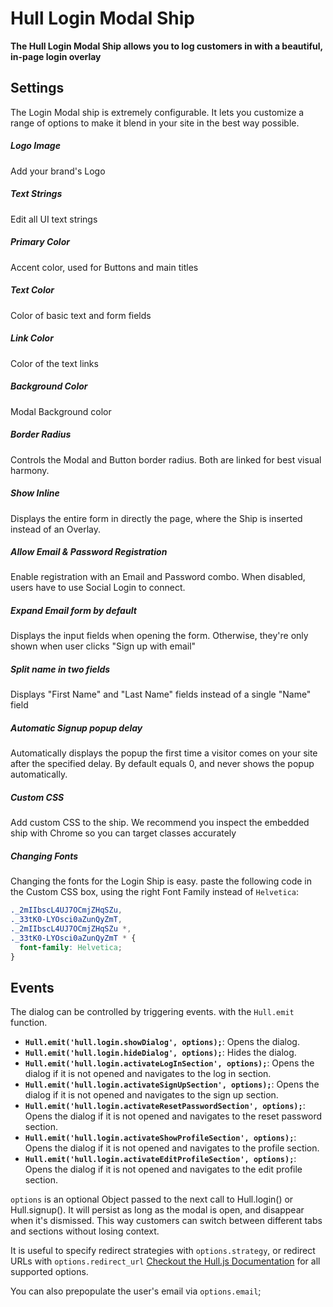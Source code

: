 # Hull Login Modal Ship

__The Hull Login Modal Ship allows you to log customers in with a beautiful, in-page login overlay__

## Settings

The Login Modal ship is extremely configurable. It lets you customize a range of options to make it blend in your site in the best way possible.

##### Logo Image
Add your brand's Logo
<img src="./images/logo_image.jpg" alt=""/>

##### Text Strings
Edit all UI text strings
<img src="./images/translations.jpg" alt=""/>

##### Primary Color
Accent color, used for Buttons and main titles
<img src="./images/primary_color.jpg" alt=""/>

##### Text Color
Color of basic text and form fields
<img src="./images/text_color.jpg" alt=""/>

##### Link Color
Color of the text links
<img src="./images/link_color.jpg" alt=""/>

##### Background Color
Modal Background color
<img src="./images/background_color.jpg" alt=""/>

##### Border Radius
Controls the Modal and Button border radius. Both are linked for best visual harmony.
<img src="./images/border_radius.jpg" alt=""/>

##### Show Inline
Displays the entire form in directly the page, where the Ship is inserted instead of an Overlay.
<img src="./images/show_inline.jpg" alt=""/>

##### Allow Email & Password Registration
Enable registration with an Email and Password combo. When disabled, users have to use Social Login to connect.
<img src="./images/email_registration.jpg" alt=""/>

##### Expand Email form by default
Displays the input fields when opening the form. Otherwise, they're only shown when user clicks "Sign up with email"
<img src="./images/expand.jpg" alt=""/>

##### Split name in two fields
Displays "First Name" and "Last Name" fields instead of a single "Name" field
<img src="./images/split_name.jpg" alt=""/>

##### Automatic Signup popup delay
Automatically displays the popup the first time a visitor comes on your site after the specified delay. By default equals 0, and never shows the popup automatically.
<img src="./images/delay.jpg" alt=""/>

##### Custom CSS
Add custom CSS to the ship. We recommend you inspect the embedded ship with Chrome so you can target classes accurately
<img src="./images/custom_css.jpg" alt=""/>

##### Changing Fonts
Changing the fonts for the Login Ship is easy. paste the following code in the Custom CSS box, using the right Font Family instead of `Helvetica`:
```css
._2mIIbscL4UJ7OCmjZHqSZu,
._33tK0-LYOsci0aZunQyZmT,
._2mIIbscL4UJ7OCmjZHqSZu *,
._33tK0-LYOsci0aZunQyZmT * {
  font-family: Helvetica;
}
```

## Events

The dialog can be controlled by triggering events. with the `Hull.emit` function.

- **`Hull.emit('hull.login.showDialog', options);`**: Opens the dialog.
- **`Hull.emit('hull.login.hideDialog', options);`**: Hides the dialog.
- **`Hull.emit('hull.login.activateLogInSection', options);`**: Opens the dialog if it is not opened and navigates to the log in section.
- **`Hull.emit('hull.login.activateSignUpSection', options);`**: Opens the dialog if it is not opened and navigates to the sign up section.
- **`Hull.emit('hull.login.activateResetPasswordSection', options);`**: Opens the dialog if it is not opened and navigates to the reset password section.
- **`Hull.emit('hull.login.activateShowProfileSection', options);`**: Opens the dialog if it is not opened and navigates to the profile section.
- **`Hull.emit('hull.login.activateEditProfileSection', options);`**: Opens the dialog if it is not opened and navigates to the edit profile section.

`options` is an optional Object passed to the next call to Hull.login() or Hull.signup(). It will persist as long as the modal is open, and disappear when it's dismissed. This way customers can switch between different tabs and sections without losing context.

It is useful to specify redirect strategies with `options.strategy`, or redirect URLs with `options.redirect_url` [Checkout the Hull.js Documentation](http://www.hull.io/docs/references/hull_js/#user-signup-and-login) for all supported options.

You can also prepopulate the user's email via `options.email`;
